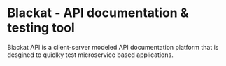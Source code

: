 # Blackat - API documentation & testing tool

Blackat API is a client-server modeled API documentation platform that is desgined to quiclky test microservice based applications.
